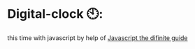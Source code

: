 # Digital-clock 🕙:
this time with javascript by help of <a href="https://www.oreilly.com/library/view/javascript-the-definitive/0596101996/">Javascript the difinite guide</a>
